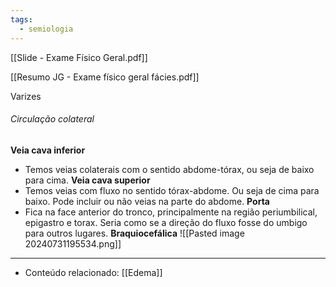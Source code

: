 ```yaml
---
tags:
  - semiologia
---
```

[[Slide - Exame Físico Geral.pdf]]

[[Resumo JG - Exame físico geral fácies.pdf]]

Varizes

###### Circulação colateral 
**Veia cava inferior**
* Temos veias colaterais com o sentido abdome-tórax, ou seja de baixo para cima.
**Veia cava superior**
* Temos veias com fluxo no sentido tórax-abdome. Ou seja de cima para baixo. Pode incluir ou não veias na parte do abdome.
 **Porta**
 * Fica na face anterior do tronco, principalmente na região periumbilical, epigastro e torax. Seria como se a direção do fluxo fosse do umbigo para outros lugares.
**Braquiocefálica**
![[Pasted image 20240731195534.png]]

---
- Conteúdo relacionado: [[Edema]]